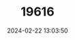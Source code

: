 ---
title: "19616"
category: "Rhipidomys venezuelae"
draft: false
date: 2024-02-22 13:03:50
languages:
  English: ["Venezuelan Climbing Mouse"]
---